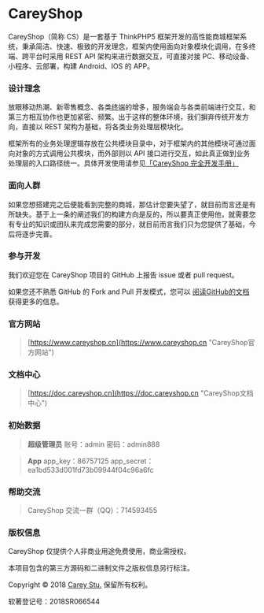 CareyShop
===============
CareyShop（简称 CS）是一套基于 ThinkPHP5 框架开发的高性能商城框架系统，秉承简洁、快速、极致的开发理念，框架内使用面向对象模块化调用，在多终端、跨平台时采用 REST API 架构来进行数据交互，可直接对接 PC、移动设备、小程序、云部署，构建 Android、IOS 的 APP。

### 设计理念
放眼移动热潮、新零售概念、各类<abbr title="泛指各类终端机器或各类平台，终端机有IOS与Android为代表，平台以“微信小程序”为代表">终端</abbr>的增多，服务端会与各类前端进行交互，和第三方相互协作也更加紧密、频繁。出于这样的整体环境，我们摒弃传统开发方向，直接以 REST 架构为基础，将各类业务处理层模块化。

框架所有的业务处理逻辑存放在公共模块目录中，对于框架内的其他模块可通过面向对象的方式调用公共模块，而外部则以 API 接口进行交互，如此真正做到业务处理层的入口路径统一。具体开发使用请参见[「CareyShop 完全开发手册」](https://doc.careyshop.cn/docs/word/)

### 面向人群
如果您想搭建完之后便能看到完整的商城，那估计您要失望了，就目前而言还是有所缺失。基于上一条的阐述我们的构建方向是反的，所以要真正使用他，就需要您有专业的知识或团队来完成您需要的部分，就目前而言我们只为您提供了基础，今后将逐步完善。

### 参与开发
我们欢迎您在 CareyShop 项目的 GitHub 上报告 issue 或者 pull request。

如果您还不熟悉 GitHub 的 Fork and Pull 开发模式，您可以 [阅读GitHub的文档](https://help.github.com/articles/about-pull-requests/ "阅读GitHub的文档") 获得更多的信息。

### 官方网站
> [https://www.careyshop.cn](https://www.careyshop.cn "CareyShop官方网站")

### 文档中心
> [https://doc.careyshop.cn](https://doc.careyshop.cn "CareyShop文档中心")

### 初始数据
> **超级管理员**
账号：admin
密码：admin888

</p>

> **App**
app_key：86757125
app_secret：ea1bd533d001fd73b09944f04c96a6fc

### 帮助交流
> CareyShop 交流一群（QQ）：714593455

### 版权信息
CareyShop 仅提供个人非商业用途免费使用，商业需授权。

本项目包含的第三方源码和二进制文件之版权信息另行标注。

Copyright © 2018 [Carey Stu.](https://www.careyshop.cn "CareyShop") 保留所有权利。

软著登记号：2018SR066544